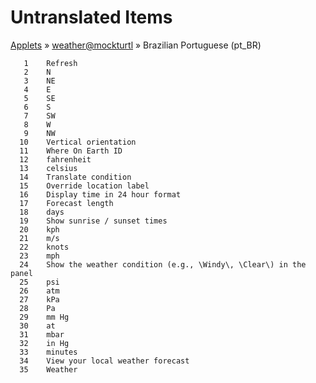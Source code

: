 # Untranslated Items
[Applets](../../../README.md) &#187; [weather@mockturtl](../README.md) &#187; Brazilian Portuguese (pt_BR)

       1	Refresh
       2	N
       3	NE
       4	E
       5	SE
       6	S
       7	SW
       8	W
       9	NW
      10	Vertical orientation
      11	Where On Earth ID
      12	fahrenheit
      13	celsius
      14	Translate condition
      15	Override location label
      16	Display time in 24 hour format
      17	Forecast length
      18	days
      19	Show sunrise / sunset times
      20	kph
      21	m/s
      22	knots
      23	mph
      24	Show the weather condition (e.g., \Windy\, \Clear\) in the panel
      25	psi
      26	atm
      27	kPa
      28	Pa
      29	mm Hg
      30	at
      31	mbar
      32	in Hg
      33	minutes
      34	View your local weather forecast
      35	Weather
